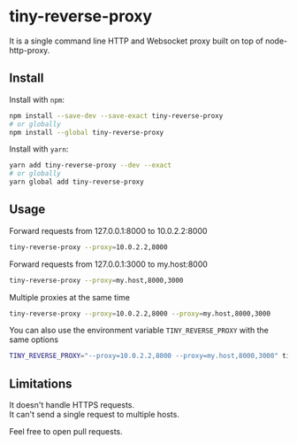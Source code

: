 # tiny-reverse-proxy

It is a single command line HTTP and Websocket proxy built on top of node-http-proxy.<br/>

## Install

Install with `npm`:

```bash
npm install --save-dev --save-exact tiny-reverse-proxy
# or globally
npm install --global tiny-reverse-proxy
```

Install with `yarn`:

```bash
yarn add tiny-reverse-proxy --dev --exact
# or globally
yarn global add tiny-reverse-proxy
```

## Usage

Forward requests from 127.0.0.1:8000 to 10.0.2.2:8000

```bash
tiny-reverse-proxy --proxy=10.0.2.2,8000
```

Forward requests from 127.0.0.1:3000 to my.host:8000

```bash
tiny-reverse-proxy --proxy=my.host,8000,3000
```

Multiple proxies at the same time

```bash
tiny-reverse-proxy --proxy=10.0.2.2,8000 --proxy=my.host,8000,3000
```

You can also use the environment variable `TINY_REVERSE_PROXY` with the same options

```bash
TINY_REVERSE_PROXY="--proxy=10.0.2.2,8000 --proxy=my.host,8000,3000" tiny-reverse-proxy
```

## Limitations

It doesn't handle HTTPS requests.<br/>
It can't send a single request to multiple hosts.<br/>

Feel free to open pull requests.
